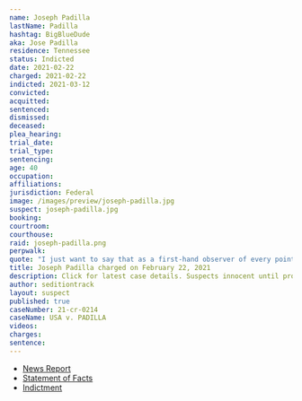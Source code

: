 ```yaml
---
name: Joseph Padilla
lastName: Padilla
hashtag: BigBlueDude
aka: Jose Padilla
residence: Tennessee
status: Indicted
date: 2021-02-22
charged: 2021-02-22
indicted: 2021-03-12
convicted:
acquitted:
sentenced:
dismissed:
deceased:
plea_hearing:
trial_date:
trial_type:
sentencing:
age: 40
occupation:
affiliations:
jurisdiction: Federal
image: /images/preview/joseph-padilla.jpg
suspect: joseph-padilla.jpg
booking:
courtroom:
courthouse:
raid: joseph-padilla.png
perpwalk:
quote: "I just want to say that as a first-hand observer of every point of last night, that it was not Antifa."
title: Joseph Padilla charged on February 22, 2021
description: Click for latest case details. Suspects innocent until proven guilty.
author: seditiontrack
layout: suspect
published: true
caseNumber: 21-cr-0214
caseName: USA v. PADILLA
videos:
charges:
sentence:
---
```

- [News Report](https://www.timesfreepress.com/news/local/story/2021/feb/23/chattanooga-area-man-accused-participating-capitol-riot-january-6-arrested/542166/)
- [Statement of Facts](https://www.justice.gov/usao-dc/case-multi-defendant/file/1371481/download)
- [Indictment](https://www.justice.gov/usao-dc/case-multi-defendant/file/1461486/download)
